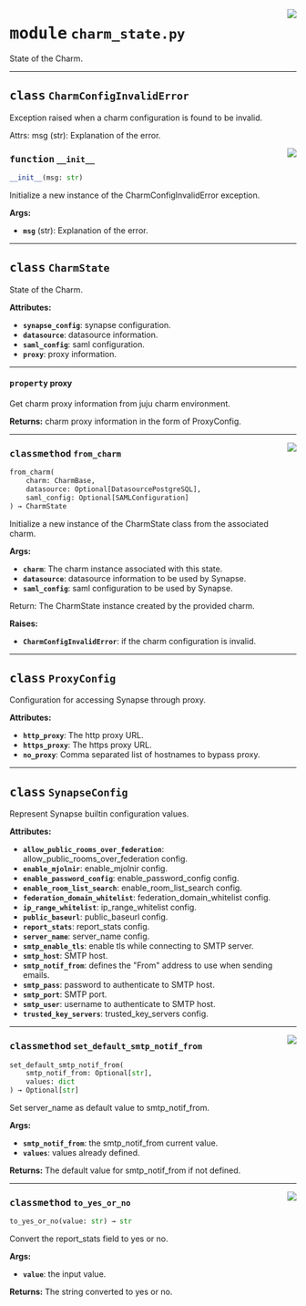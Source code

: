 <!-- markdownlint-disable -->

<a href="../src/charm_state.py#L0"><img align="right" style="float:right;" src="https://img.shields.io/badge/-source-cccccc?style=flat-square"></a>

# <kbd>module</kbd> `charm_state.py`
State of the Charm. 



---

## <kbd>class</kbd> `CharmConfigInvalidError`
Exception raised when a charm configuration is found to be invalid. 

Attrs:  msg (str): Explanation of the error. 

<a href="../src/charm_state.py#L35"><img align="right" style="float:right;" src="https://img.shields.io/badge/-source-cccccc?style=flat-square"></a>

### <kbd>function</kbd> `__init__`

```python
__init__(msg: str)
```

Initialize a new instance of the CharmConfigInvalidError exception. 



**Args:**
 
 - <b>`msg`</b> (str):  Explanation of the error. 





---

## <kbd>class</kbd> `CharmState`
State of the Charm. 



**Attributes:**
 
 - <b>`synapse_config`</b>:  synapse configuration. 
 - <b>`datasource`</b>:  datasource information. 
 - <b>`saml_config`</b>:  saml configuration. 
 - <b>`proxy`</b>:  proxy information. 


---

#### <kbd>property</kbd> proxy

Get charm proxy information from juju charm environment. 



**Returns:**
  charm proxy information in the form of ProxyConfig. 



---

<a href="../src/charm_state.py#L170"><img align="right" style="float:right;" src="https://img.shields.io/badge/-source-cccccc?style=flat-square"></a>

### <kbd>classmethod</kbd> `from_charm`

```python
from_charm(
    charm: CharmBase,
    datasource: Optional[DatasourcePostgreSQL],
    saml_config: Optional[SAMLConfiguration]
) → CharmState
```

Initialize a new instance of the CharmState class from the associated charm. 



**Args:**
 
 - <b>`charm`</b>:  The charm instance associated with this state. 
 - <b>`datasource`</b>:  datasource information to be used by Synapse. 
 - <b>`saml_config`</b>:  saml configuration to be used by Synapse. 

Return: The CharmState instance created by the provided charm. 



**Raises:**
 
 - <b>`CharmConfigInvalidError`</b>:  if the charm configuration is invalid. 


---

## <kbd>class</kbd> `ProxyConfig`
Configuration for accessing Synapse through proxy. 



**Attributes:**
 
 - <b>`http_proxy`</b>:  The http proxy URL. 
 - <b>`https_proxy`</b>:  The https proxy URL. 
 - <b>`no_proxy`</b>:  Comma separated list of hostnames to bypass proxy. 





---

## <kbd>class</kbd> `SynapseConfig`
Represent Synapse builtin configuration values. 



**Attributes:**
 
 - <b>`allow_public_rooms_over_federation`</b>:  allow_public_rooms_over_federation config. 
 - <b>`enable_mjolnir`</b>:  enable_mjolnir config. 
 - <b>`enable_password_config`</b>:  enable_password_config config. 
 - <b>`enable_room_list_search`</b>:  enable_room_list_search config. 
 - <b>`federation_domain_whitelist`</b>:  federation_domain_whitelist config. 
 - <b>`ip_range_whitelist`</b>:  ip_range_whitelist config. 
 - <b>`public_baseurl`</b>:  public_baseurl config. 
 - <b>`report_stats`</b>:  report_stats config. 
 - <b>`server_name`</b>:  server_name config. 
 - <b>`smtp_enable_tls`</b>:  enable tls while connecting to SMTP server. 
 - <b>`smtp_host`</b>:  SMTP host. 
 - <b>`smtp_notif_from`</b>:  defines the "From" address to use when sending emails. 
 - <b>`smtp_pass`</b>:  password to authenticate to SMTP host. 
 - <b>`smtp_port`</b>:  SMTP port. 
 - <b>`smtp_user`</b>:  username to authenticate to SMTP host. 
 - <b>`trusted_key_servers`</b>:  trusted_key_servers config. 




---

<a href="../src/charm_state.py#L104"><img align="right" style="float:right;" src="https://img.shields.io/badge/-source-cccccc?style=flat-square"></a>


### <kbd>classmethod</kbd> `set_default_smtp_notif_from`

```python
set_default_smtp_notif_from(
    smtp_notif_from: Optional[str],
    values: dict
) → Optional[str]
```

Set server_name as default value to smtp_notif_from. 



**Args:**
 
 - <b>`smtp_notif_from`</b>:  the smtp_notif_from current value. 
 - <b>`values`</b>:  values already defined. 



**Returns:**
 The default value for smtp_notif_from if not defined. 

---

<a href="../src/charm_state.py#L123"><img align="right" style="float:right;" src="https://img.shields.io/badge/-source-cccccc?style=flat-square"></a>


### <kbd>classmethod</kbd> `to_yes_or_no`

```python
to_yes_or_no(value: str) → str
```

Convert the report_stats field to yes or no. 



**Args:**
 
 - <b>`value`</b>:  the input value. 



**Returns:**
 The string converted to yes or no. 


